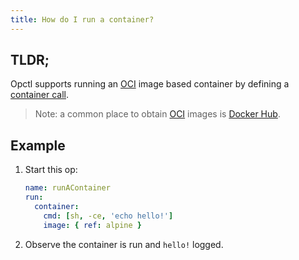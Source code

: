 ```yaml
---
title: How do I run a container?
---
```


## TLDR;
Opctl supports running an [OCI](https://opencontainers.org/) image based container by defining a [container call](../../reference/opspec/op-directory/op/call/container/index.md).

> Note: a common place to obtain [OCI](https://opencontainers.org/) images is [Docker Hub](https://hub.docker.com/).

## Example
1. Start this op: 
    ```yaml
    name: runAContainer
    run:
      container:
        cmd: [sh, -ce, 'echo hello!']
        image: { ref: alpine }
    ```
1. Observe the container is run and `hello!` logged.
